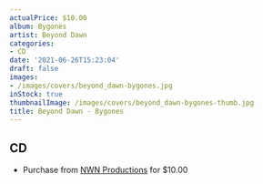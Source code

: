 ```yaml
---
actualPrice: $10.00
album: Bygones
artist: Beyond Dawn
categories:
- CD
date: '2021-06-26T15:23:04'
draft: false
images:
- /images/covers/beyond_dawn-bygones.jpg
inStock: true
thumbnailImage: /images/covers/beyond_dawn-bygones-thumb.jpg
title: Beyond Dawn - Bygones
---
```


## CD
* Purchase from [NWN Productions](http://shop.nwnprod.com/index.php?route=product/product&path=93&product_id=3050&sort=pd.name&order=ASC) for $10.00
